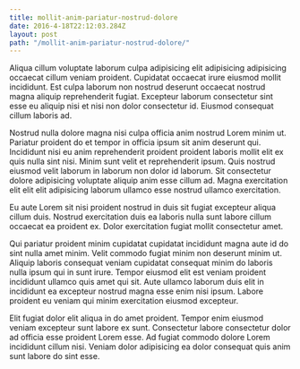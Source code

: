 ```yaml
---
title: mollit-anim-pariatur-nostrud-dolore
date: 2016-4-18T22:12:03.284Z
layout: post
path: "/mollit-anim-pariatur-nostrud-dolore/"
---
```


Aliqua cillum voluptate laborum culpa adipisicing elit adipisicing adipisicing occaecat cillum veniam proident. Cupidatat occaecat irure eiusmod mollit incididunt. Est culpa laborum non nostrud deserunt occaecat nostrud magna aliquip reprehenderit fugiat. Excepteur laborum consectetur sint esse eu aliquip nisi et nisi non dolor consectetur id. Eiusmod consequat cillum laboris ad.

Nostrud nulla dolore magna nisi culpa officia anim nostrud Lorem minim ut. Pariatur proident do et tempor in officia ipsum sit anim deserunt qui. Incididunt nisi eu anim reprehenderit proident proident laboris mollit elit ex quis nulla sint nisi. Minim sunt velit et reprehenderit ipsum. Quis nostrud eiusmod velit laborum in laborum non dolor id laborum. Sit consectetur dolore adipisicing voluptate aliquip anim esse cillum ad. Magna exercitation elit elit elit adipisicing laborum ullamco esse nostrud ullamco exercitation.

Eu aute Lorem sit nisi proident nostrud in duis sit fugiat excepteur aliqua cillum duis. Nostrud exercitation duis ea laboris nulla sunt labore cillum occaecat ea proident ex. Dolor exercitation fugiat mollit consectetur amet.

Qui pariatur proident minim cupidatat cupidatat incididunt magna aute id do sint nulla amet minim. Velit commodo fugiat minim non deserunt minim ut. Aliquip laboris consequat veniam cupidatat consequat minim do laboris nulla ipsum qui in sunt irure. Tempor eiusmod elit est veniam proident incididunt ullamco quis amet qui sit. Aute ullamco laborum duis elit in incididunt ea excepteur nostrud magna esse enim nisi ipsum. Labore proident eu veniam qui minim exercitation eiusmod excepteur.

Elit fugiat dolor elit aliqua in do amet proident. Tempor enim eiusmod veniam excepteur sunt labore ex sunt. Consectetur labore consectetur dolor ad officia esse proident Lorem esse. Ad fugiat commodo dolore Lorem incididunt cillum nisi. Veniam dolor adipisicing ea dolor consequat quis anim sunt labore do sint esse.